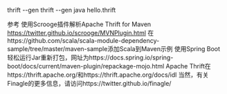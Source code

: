 
thrift --gen <language> <Thrift filename>
thrift --gen java hello.thrift



参考
使用Scrooge插件解析Apache Thrift for Maven https://twitter.github.io/scrooge/MVNPlugin.html
在https://github.com/scala/scala-module-dependency-sample/tree/master/maven-sample添加Scala到Maven示例
使用Spring Boot轻松运行Jar重新打包，网址为https://docs.spring.io/spring-boot/docs/current/maven-plugin/repackage-mojo.html
Apache Thrift在https://thrift.apache.org/和https://thrift.apache.org/docs/idl
当然，有关Finagle的更多信息，请访问https://twitter.github.io/finagle/


